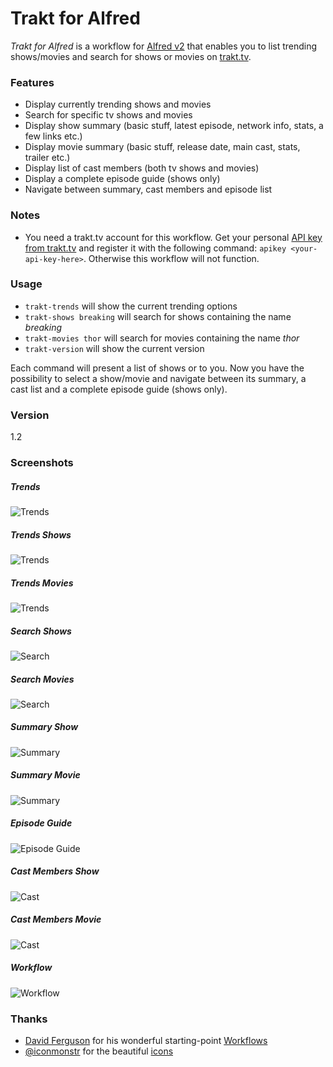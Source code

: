 # Trakt for Alfred
*Trakt for Alfred* is a workflow for [Alfred v2] that enables you to list trending shows/movies and search for shows or movies on [trakt.tv]. 

### Features
 - Display currently trending shows and movies
 - Search for specific tv shows and movies
 - Display show summary (basic stuff, latest episode, network info, stats, a few links etc.)
 - Display movie summary (basic stuff, release date, main cast, stats, trailer etc.)
 - Display list of cast members (both tv shows and movies)
 - Display a complete episode guide (shows only)
 - Navigate between summary, cast members and episode list

### Notes
 - You need a trakt.tv account for this workflow. Get your personal [API key from trakt.tv] and register it with the following command: `apikey <your-api-key-here>`. Otherwise this workflow will not function.

### Usage
 - `trakt-trends` will show the current trending options
 - `trakt-shows breaking` will search for shows containing the name *breaking*
 - `trakt-movies thor` will search for movies containing the name *thor*
 - `trakt-version` will show the current version

Each command will present a list of shows or to you. Now you have the possibility to select a show/movie and navigate between its summary, a cast list and a complete episode guide (shows only).

### Version
1.2

### Screenshots
##### Trends
![Trends][screenshot_trends]

##### Trends Shows
![Trends][screenshot_trends_shows]

##### Trends Movies
![Trends][screenshot_trends_movies]

##### Search Shows
![Search][screenshot_search_shows]

##### Search Movies
![Search][screenshot_search_movies]

##### Summary Show
![Summary][screenshot_summary_show]

##### Summary Movie
![Summary][screenshot_summary_movie]

##### Episode Guide
![Episode Guide][screenshot_epguide]

##### Cast Members Show
![Cast][screenshot_cast_show]

##### Cast Members Movie
![Cast][screenshot_cast_movie]

##### Workflow
![Workflow][screenshot_workflow]

### Thanks
 - [David Ferguson] for his wonderful starting-point [Workflows]
 - [@iconmonstr] for the beautiful [icons]

[Alfred v2]:http://www.alfredapp.com/
[API key from trakt.tv]:http://trakt.tv/settings/api
[trakt.tv]:http://trakt.tv/
[Profile -> Settings -> API]:http://trakt.tv/settings/api
[David Ferguson]:http://dferg.us/workflows-class/
[Workflows]:https://github.com/jdfwarrior/Workflows
[@iconmonstr]:https://twitter.com/iconmonstr
[icons]:http://iconmonstr.com/
[screenshot_summary_show]:https://dl.dropboxusercontent.com/u/2188000/traktforalfred/summary_show.png
[screenshot_summary_movie]:https://dl.dropboxusercontent.com/u/2188000/traktforalfred/summary_movie.png
[screenshot_search_shows]:https://dl.dropboxusercontent.com/u/2188000/traktforalfred/search_shows.png
[screenshot_search_movies]:https://dl.dropboxusercontent.com/u/2188000/traktforalfred/search_movies.png
[screenshot_trends]:https://dl.dropboxusercontent.com/u/2188000/traktforalfred/trends.png
[screenshot_trends_shows]:https://dl.dropboxusercontent.com/u/2188000/traktforalfred/trends_shows.png
[screenshot_trends_movies]:https://dl.dropboxusercontent.com/u/2188000/traktforalfred/trends_movies.png
[screenshot_epguide]:https://dl.dropboxusercontent.com/u/2188000/traktforalfred/epguide.png
[screenshot_cast_show]:https://dl.dropboxusercontent.com/u/2188000/traktforalfred/cast_show.png
[screenshot_cast_movie]:https://dl.dropboxusercontent.com/u/2188000/traktforalfred/cast_movie.png
[screenshot_workflow]:https://dl.dropboxusercontent.com/u/2188000/traktforalfred/workflow.png
